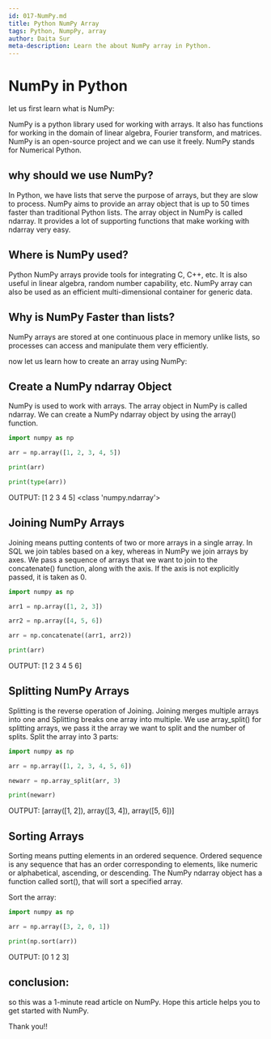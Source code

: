 ```yaml
---
id: 017-NumPy.md
title: Python NumPy Array
tags: Python, NumpPy, array
author: Daita Sur
meta-description: Learn the about NumPy array in Python.
---
```


# NumPy in Python

let us first learn what is NumPy:

NumPy is a python library used for working with arrays. It also has functions for working in the domain of linear algebra, Fourier transform, and matrices. NumPy is an open-source project and we can use it freely. NumPy stands for Numerical Python.


## why should we use NumPy?
In Python, we have lists that serve the purpose of arrays, but they are slow to process. NumPy aims to provide an array object that is up to 50 times faster than traditional Python lists. The array object in NumPy is called ndarray. It provides a lot of supporting functions that make working with ndarray very easy.


## Where is NumPy used?
Python NumPy arrays provide tools for integrating C, C++, etc. It is also useful in linear algebra, random number capability, etc. NumPy array can also be used as an efficient multi-dimensional container for generic data. 

## Why is NumPy Faster than lists?
NumPy arrays are stored at one continuous place in memory unlike lists, so processes can access and manipulate them very efficiently.

now let us learn how to create an array using NumPy:

## Create a NumPy ndarray Object
NumPy is used to work with arrays. The array object in NumPy is called ndarray.
We can create a NumPy ndarray object by using the array() function.
```python
import numpy as np

arr = np.array([1, 2, 3, 4, 5])

print(arr)

print(type(arr))

```
OUTPUT:
[1 2 3 4 5]
<class 'numpy.ndarray'>

## Joining NumPy Arrays

Joining means putting contents of two or more arrays in a single array.
In SQL we join tables based on a key, whereas in NumPy we join arrays by axes.
We pass a sequence of arrays that we want to join to the concatenate() function, along with the axis. If the axis is not explicitly passed, it is taken as 0.

```python
import numpy as np

arr1 = np.array([1, 2, 3])

arr2 = np.array([4, 5, 6])

arr = np.concatenate((arr1, arr2))

print(arr)

```
OUTPUT:
[1 2 3 4 5 6]

## Splitting NumPy Arrays

Splitting is the reverse operation of Joining.
Joining merges multiple arrays into one and Splitting breaks one array into multiple.
We use array_split() for splitting arrays, we pass it the array we want to split and the number of splits.
Split the array into 3 parts:

```python
import numpy as np

arr = np.array([1, 2, 3, 4, 5, 6])

newarr = np.array_split(arr, 3)

print(newarr)

```
OUTPUT:
[array([1, 2]), array([3, 4]), array([5, 6])]


## Sorting Arrays

Sorting means putting elements in an ordered sequence.
Ordered sequence is any sequence that has an order corresponding to elements, like numeric or alphabetical, ascending, or descending.
The NumPy ndarray object has a function called sort(), that will sort a specified array.

Sort the array:

```python
import numpy as np

arr = np.array([3, 2, 0, 1])

print(np.sort(arr))
```
OUTPUT:
[0 1 2 3]

## conclusion:
so this was a 1-minute read article on NumPy. Hope this article helps you to get started with NumPy.

Thank you!! 